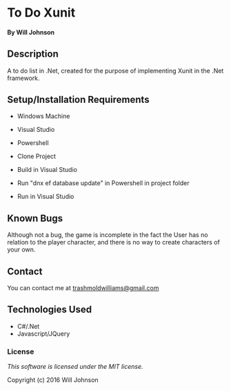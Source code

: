 # To Do Xunit

#### By Will Johnson

## Description

A to do list in .Net, created for the purpose of implementing Xunit in the .Net framework.

## Setup/Installation Requirements

* Windows Machine
* Visual Studio
* Powershell

* Clone Project
* Build in Visual Studio
* Run "dnx ef database update" in Powershell in project folder
* Run in Visual Studio

## Known Bugs

Although not a bug, the game is incomplete in the fact the User has no relation to the player character, and there is no way to create characters of your own.

## Contact
You can contact me at trashmoldwilliams@gmail.com

## Technologies Used

* C#/.Net
* Javascript/JQuery

### License

*This software is licensed under the MIT license.*

Copyright (c) 2016 Will Johnson
